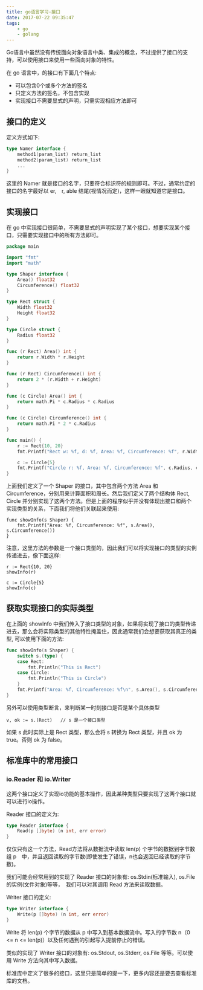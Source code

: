 ```yaml
---
title: go语言学习-接口
date: 2017-07-22 09:35:47
tags:
    - go
    - golang
---
```



Go语言中虽然没有传统面向对象语言中类、集成的概念，不过提供了接口的支持，可以使用接口来使用一些面向对象的特性。

在 go 语言中，的接口有下面几个特点:

- 可以包含0个或多个方法的签名
- 只定义方法的签名，不包含实现
- 实现接口不需要显式的声明，只需实现相应方法即可

## 接口的定义

定义方式如下:

```go
type Namer interface {
    method1(param_list) return_list
    method2(param_list) return_list
    ...
}
```

这里的 Namer 就是接口的名字，只要符合标识符的规则即可。不过，通常约定的接口的名字最好以 er,　r, able 结尾(视情况而定)，这样一眼就知道它是接口。

## 实现接口

在 go 中实现接口很简单，不需要显式的声明实现了某个接口，想要实现某个接口，只需要实现接口中的所有方法即可。

```go
package main

import "fmt"
import "math"

type Shaper interface {
    Area() float32
    Circumference() float32
}

type Rect struct {
    Width float32
    Height float32
}

type Circle struct {
    Radius float32
}

func (r Rect) Area() int {
    return r.Width * r.Height
}

func (r Rect) Circumference() int {
    return 2 * (r.Width + r.Height)
}

func (c Circle) Area() int {
    return math.Pi * c.Radius * c.Radius
}

func (c Circle) Circumference() int {
    return math.Pi * 2 * c.Radius
}

func main() {
    r := Rect{10, 20}
    fmt.Printf("Rect w: %f, d: %f, Area: %f, Circumference: %f", r.Width, r.Height, r.Area(), r.Circumference())

    c := Circle{5}
    fmt.Printf("Circle r: %f, Area: %f, Circumference: %f", c.Radius, c.Area(), c.Circumference())    
}
```

上面我们定义了一个 Shaper 的接口，其中包含两个方法 Area 和　Circumference，分别用来计算面积和周长。然后我们定义了两个结构体 Rect, Circle 并分别实现了这两个方法。但是上面的程序似乎并没有体现出接口和两个实现类型的关系，下面我们将他们关联起来使用:

```
func showInfo(s Shaper) {
    fmt.Printf("Area: %f, Circumference: %f", s.Area(), s.Circumference())
}
```

注意，这里方法的参数是一个接口类型的，因此我们可以将实现接口的类型的实例传递进去，像下面这样:

```
r := Rect{10, 20}
showInfo(r)

c := Circle{5}
showInfo(c)
```

## 获取实现接口的实际类型

在上面的 showInfo 中我们传入了接口类型的对象，如果将实现了接口的类型传递进去，那么会将实际类型的其他特性掩盖住，因此通常我们会想要获取其真正的类型, 可以使用下面的方法:

```go
func showInfo(s Shaper) {
    switch s.(type) {
    case Rect:
        fmt.Println("This is Rect")
    case Circle:
        fmt.Println("This is Circle")        
    }
    fmt.Printf("Area: %f, Circumference: %f\n", s.Area(), s.Circumference())
}
```


另外可以使用类型断言，来判断某一时刻接口是否是某个具体类型

```
v, ok := s.(Rect)   // s 是一个接口类型
```

如果 s 此时实际上是 Rect 类型，那么会将 s 转换为 Rect 类型，并且 ok 为 true。否则 ok 为 false。

## 标准库中的常用接口

### io.Reader 和 io.Writer

这两个接口定义了实现io功能的基本操作，因此某种类型只要实现了这两个接口就可以进行io操作。

Reader 接口的定义为:

```go
type Reader interface {
    Read(p []byte) (n int, err error)
}
```

仅仅只有这一个方法，Read方法将从数据流中读取 len(p) 个字节的数据到字节数组 p　中，并且返回读取的字节数(即使发生了错误，n也会返回已经读取的字节数)。

我们可能会经常用到的实现了 Reader 接口的对象有: os.Stdin(标准输入), os.File的实例(文件对象)等等，　我们可以对其调用 Read 方法来读取数据。

Writer 接口的定义:

```go
type Writer interface {
    Write(p []byte) (n int, err error) 
}
```

Write 将 len(p) 个字节的数据从 p 中写入到基本数据流中。写入的字节数 n（0 <= n <= len(p)）以及任何遇到的引起写入提前停止的错误。

类似的实现了 Writer 接口的对象有: os.Stdout, os.Stderr, os.File 等等。可以使用 Write 方法向其中写入数据。

标准库中定义了很多的接口，这里只是简单的提一下，更多内容还是要去查看标准库的文档。